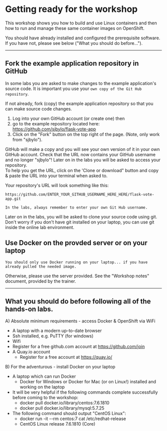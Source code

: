 # Getting ready for the workshop

This workshop shows you how to build and use Linux containers and then how to run and manage these 
same container images on OpenShift.

You should have already installed and configured the prerequisite software.  If you have not, please
see below ("What you should do before...").

---
## Fork the example application repository in GitHub

In some labs you are asked to make changes to the example application's source code. It is important you use your
`own copy of the Git Hub repository`. 

If not already, fork (copy) the example application repository so that you can make
source code changes.

1. Log into your own GitHub account (or create one) then
1. go to the example repository located here: https://github.com/sjbylo/flask-vote-app 
1. Click on the "Fork" button on the top right of the page. (Note, only work from "sjbylo").

GitHub will make a copy and you will see your own version of it in your own GitHub account.
Check that the URL now contains your GitHub username and no longer "sjbylo"!
Later on in the labs you will be asked to access your repository.  
To help you get the URL, click on the 'Clone or download" button and copy & paste the URL into your
terminal when asked to.

Your repository's URL will look something like this:

```
https://github.com/ENTER_YOUR_GITHUB_USERNAME_HERE_HERE/flask-vote-app.git
```
`In the labs, always remember to enter your own Git Hub username.`

Later on in the labs, you will be asked to clone your source code using git. 
Don't worry if you don't have git installed on your laptop, you can use git inside the online lab environment.


## Use Docker on the provded server or on your laptop

`You should only use Docker running on your laptop... if you have already pulled the needed image.`

Otherwise, please use the server provided.  See the "Workshop notes" document, provided by the
trainer. 

---
## What you should do before following all of the hands-on labs.

A) Absolute minimum requirements - access Docker & OpenShift via WiFi  
- A laptop with a modern up-to-date browser
- Ssh installed, e.g. PuTTY (for windows) 
- Wifi 
- Register for a free github.com account at https://github.com/join 
- A Quay.io account 
    - Register for a free account at https://quay.io/

B) For the adventurous - install Docker on your laptop 
- A laptop which can run Docker 
    - Docker for Windows or Docker for Mac (or on Linux!) installed and working on the laptop 
- It will be very helpful if the following commands complete successfully before coming to the workshop:
    - docker pull docker.io/library/centos:7.6.1810 
    - docker pull docker.io/library/mysql:5.7.25 
- The following command should output "CentOS Linux":
    - docker run -it --rm centos:7 cat /etc/redhat-release
    - CentOS Linux release 7.6.1810 (Core) 

